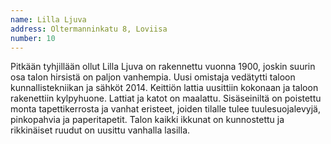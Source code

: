 ```yaml
---
name: Lilla Ljuva
address: Oltermanninkatu 8, Loviisa
number: 10
---
```

Pitkään tyhjillään ollut Lilla Ljuva on rakennettu vuonna 1900, joskin suurin osa talon hirsistä on paljon vanhempia. Uusi omistaja vedätytti taloon kunnallistekniikan ja sähköt 2014. Keittiön lattia uusittiin kokonaan ja taloon rakenettiin kylpyhuone.  Lattiat ja katot on maalattu. Sisäseiniltä on poistettu monta tapettikerrosta ja vanhat eristeet, joiden tilalle tulee tuulesuojalevyjä, pinkopahvia ja paperitapetit. Talon kaikki ikkunat on kunnostettu ja rikkinäiset ruudut on uusittu vanhalla lasilla.